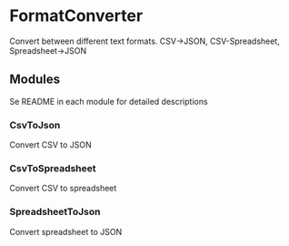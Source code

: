 # FormatConverter
Convert between different text formats. CSV->JSON, CSV-Spreadsheet, Spreadsheet->JSON    

## Modules
Se README in each module for detailed descriptions

### CsvToJson
Convert CSV to JSON

### CsvToSpreadsheet
Convert CSV to spreadsheet

### SpreadsheetToJson
Convert spreadsheet to JSON